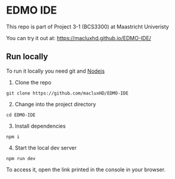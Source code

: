 # EDMO IDE
This repo is part of Project 3-1 (BCS3300) at Maastricht Univeristy

You can try it out at: https://macluxhd.github.io/EDMO-IDE/

## Run locally

To run it locally you need git and [Nodejs](https://nodejs.org/en/download)

1. Clone the repo
```shell
git clone https://github.com/macluxHD/EDMO-IDE
```
2. Change into the project directory
```shell
cd EDMO-IDE
```
3. Install dependencies
```shell
npm i
```
4. Start the local dev server
```shell
npm run dev
```

To access it, open the link printed in the console in your browser.